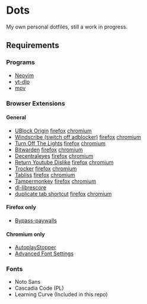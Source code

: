 # Dots

My own personal dotfiles, still a work in progress.

## Requirements

### Programs

- [Neovim](https://neovim.io/)
- [yt-dlp](https://github.com/yt-dlp/yt-dlp)
- [mpv](https://mpv.io/)

### Browser Extensions

#### General

- [UBlock Origin](https://github.com/gorhill/uBlock) [firefox](https://addons.mozilla.org/en-GB/firefox/addon/ublock-origin/) [chromium](https://chrome.google.com/webstore/detail/ublock-origin/cjpalhdlnbpafiamejdnhcphjbkeiagm)
- [Windscribe (switch off adblocker)](https://windscribe.com/) [firefox](https://addons.mozilla.org/en-US/firefox/addon/windscribe/) [chromium](https://chrome.google.com/webstore/detail/windscribe-free-proxy-and/hnmpcagpplmpfojmgmnngilcnanddlhb)
- [Turn Off The Lights](https://www.turnoffthelights.com/) [firefox](https://addons.mozilla.org/en-US/firefox/addon/turn-off-the-lights/) [chromium](https://chrome.google.com/webstore/detail/turn-off-the-lights/bfbmjmiodbnnpllbbbfblcplfjjepjdn)
- [Bitwarden](https://bitwarden.com/) [firefox](https://addons.mozilla.org/en-US/firefox/addon/bitwarden-password-manager/) [chromium](https://chrome.google.com/webstore/detail/bitwarden-free-password-m/nngceckbapebfimnlniiiahkandclblb)
- [Decentraleyes](https://decentraleyes.org/) [firefox](https://addons.mozilla.org/en-US/firefox/addon/decentraleyes/) [chromium](https://chrome.google.com/webstore/detail/decentraleyes/ldpochfccmkkmhdbclfhpagapcfdljkj)
- [Return Youtube Dislike](https://www.returnyoutubedislike.com/) [firefox](https://addons.mozilla.org/en-US/firefox/addon/return-youtube-dislikes/) [chromium](https://chrome.google.com/webstore/detail/return-youtube-dislike/gebbhagfogifgggkldgodflihgfeippi) 
- [Trocker](https://trockerapp.github.io/) [firefox](https://addons.mozilla.org/en-US/firefox/addon/trockerapp/) [chromium](https://chrome.google.com/webstore/detail/trocker/bjojfeillmmoeadgobbcknkgdkngbcdb?hl=en)
- [Tabliss](https://tabliss.io/) [firefox](https://addons.mozilla.org/en-GB/firefox/addon/tabliss/) [chromium](https://chrome.google.com/webstore/detail/tabliss-a-beautiful-new-t/hipekcciheckooncpjeljhnekcoolahp)
- [Tampermonkey](https://www.tampermonkey.net/index.php) [firefox](https://addons.mozilla.org/en-US/firefox/addon/tampermonkey/) [chromium](https://chrome.google.com/webstore/detail/dhdgffkkebhmkfjojejmpbldmpobfkfo)
- [dl-librescore](https://github.com/LibreScore/dl-librescore#browser-extension)
- [duplicate tab shortcut](https://github.com/stefansundin/duplicate-tab) [firefox](https://addons.mozilla.org/en-US/firefox/addon/duplicate-tab-shortcut/) [chromium](https://chrome.google.com/webstore/detail/duplicate-tab-shortcut/klehggjefofgiajjfpoebdidnpjmljhb)

#### Firefox only

- [Bypass-paywalls](https://github.com/iamadamdev/bypass-paywalls-chrome)

#### Chromium only

- [AutoplayStopper](https://chrome.google.com/webstore/detail/autoplaystopper/ejddcgojdblidajhngkogefpkknnebdh?hl=en)
- [Advanced Font Settings](https://chrome.google.com/webstore/detail/advanced-font-settings/caclkomlalccbpcdllchkeecicepbmbm?hl=en)

### Fonts

- Noto Sans
- Cascadia Code (PL)
- Learning Curve (Included in this repo)
